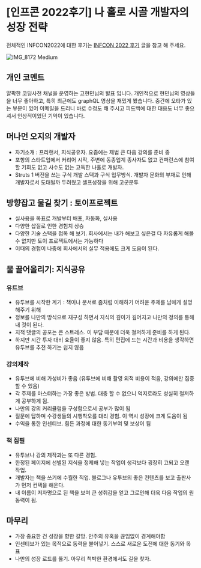 # [인프콘 2022후기] 나 홀로 시골 개발자의 성장 전략

전체적인 INFCON2022에 대한 후기는 [INFCON 2022 후기](https://shanepark.tistory.com/409) 글을 참고 해 주세요.

![IMG_8172 Medium](https://raw.githubusercontent.com/Shane-Park/mdblog/main/devlife/infcon2022_review.assets/IMG_8172%20Medium.png)

## 개인 코멘트

얄팍한 코딩사전 채널을 운영하는 고현민님의 발표 입니다. 개인적으로 현민님의 영상들을 너무 좋아하고, 특히 최근에도 graphQL 영상을 재밌게 봤습니다. 중간에 오타가 있는 부분이 있어 이메일을 드리니 바로 수정도 해 주시고 피드백에 대한 대응도 너무 좋으셔서 인상적이었던 기억이 있습니다.

## 머나먼 오지의 개발자

- 자기소개 : 프리랜서, 지식공유자. 요즘에는 제법 큰 다음 강의를 준비 중
- 포항의 스타트업에서 커리어 시작, 주변에 동종업계 종사자도 없고 컨퍼런스에 참여할 기회도 없고 사수도 없는 고독한 나홀로 개발자.
- Struts 1 버전을 쓰는 구식 개발 스택과 구식 업무방식. 개발자 문화의 부재로 인해 개발자로서 도태될까 두려웠고 셀프성장을 위해 고군분투

## 방향잡고 물길 찾기 : 토이프로젝트

- 실사용을 목표로 개발부터 배포, 자동화, 실사용
- 다양한 삽질로 인한 경험치 상승
- 다양한 기술 스택을 접목 해 보기. 회사에서는 내가 해보고 싶은걸 다 자유롭게 해볼수 없지만 토이 프로젝트에서는 가능하다
- 이때의 경험이 나중에 회사에서의 실무 적용에도 크게 도움이 된다.

## 물 끌어올리기: 지식공유

### 유트브

- 유투브를 시작한 계기 : 책이나 문서로 좀처럼 이해하기 어려운 주제를 남에게 설명해주기 위해
- 정보를 나만의 방식으로 재구성 하면서 지식의 깊이가 깊어지고 나만의 정의를 통해 내 것이 된다.
- 지적 댓글의 공포는 큰 스트레스. 이 부담 때문에 더욱 철저하게 준비를 하게 된다. 
- 하지만 시간 투자 대비 효율이 좋지 않음. 특히 편집에 드는 시간과 비용을 생각하면 유투브를 추천 하기는 쉽지 않음

### 강의제작

- 유투브에 비해 가성비가 좋음 (유투브에 비해 촬영 외적 비용이 적음, 강의에만 집중 할 수 있음)
- 각 주제를 마스터하는 가장 좋은 방법. 대충 할 수 없으니 억지로라도 성실히 철저하게 공부하게 됨.
- 나만의 강의 커리큘럼을 구성함으로서 공부가 많이 됨
- 질문에 답하며 수강생들의 시행착오를 대리 경험. 이 역시 성장에 크게 도움이 됨
- 수익을 통한 인센티브. 힘든 과정에 대한 동기부여 및 보상이 됨

### 책 집필

- 유투브나 강의 제작과는 또 다른 경험.
- 한정된 페이지에 선별된 지식을 정제해 넣는 작업이 생각보다 굉장히 고되고 오랜 작업.
- 개발자는 책을 쓰기에 수월한 직업. 블로그나 유투브의 좋은 컨텐츠를 보고 출판사가 먼저 컨택을 해온다.
- 내 이름이 저자명으로 된 책을 보며 큰 성취감을 얻고 그로인해 더욱 다음 작업의 원동력이 됨.

## 마무리

- 가장 중요한 건 성장을 향한 갈망. 안주의 유혹을 끊임없이 경계해야함
- 인센티브가 있는 목적으로 동력을 불어넣기. 스스로 새로운 도전에 대한 동기와 목표
- 나만의 성장 로드를 뚫기. 아무리 척박한 환경에서도 길을 찾자.